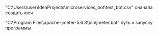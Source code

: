 "C:\Users\user\IdeaProjects\microservices_bot\test_bot.csv"   сначала создать юеч

"C:\Program Files\apache-jmeter-5.6.3\bin\jmeter.bat"   путь к запуску программы